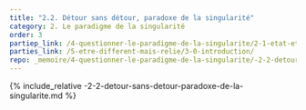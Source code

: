 ```yaml
---
title: "2.2. Détour sans détour, paradoxe de la singularité"
category: 2. Le paradigme de la singularité
order: 3
partiep_link: /4-questionner-le-paradigme-de-la-singularite/2-1-etat-et-passage-au-sein-d-une-bifurcation/
parties_link: /5-etre-different-mais-relie/3-0-introduction/
repo: _memoire/4-questionner-le-paradigme-de-la-singularite/-2-2-detour-sans-detour-paradoxe-de-la-singularite.md
---
```

{% include_relative -2-2-detour-sans-detour-paradoxe-de-la-singularite.md %}
